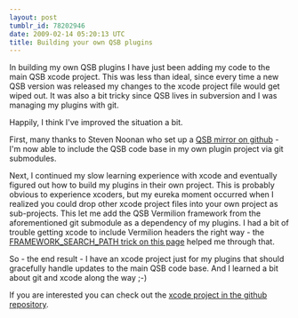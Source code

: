 ```yaml
---
layout: post
tumblr_id: 78202946
date: 2009-02-14 05:20:13 UTC
title: Building your own QSB plugins
---
```


In building my own QSB plugins I have just been adding my code to the
main QSB xcode project. This was less than ideal, since every time a
new QSB version was released my changes to the xcode project file would
get wiped out. It was also a bit tricky since QSB lives in subversion
and I was managing my plugins with git.

Happily, I think I've improved the situation a bit.

First, many thanks to Steven Noonan who set up a [QSB mirror on
github](http://github.com/tycho/qsb-mac/tree/master) - I'm now able to include
the QSB code base in my own plugin project via git submodules.

Next, I continued my slow learning experience with xcode and eventually figured
out how to build my plugins in their own project. This is
probably obvious to experience xcoders, but my eureka moment occurred
when I realized you could drop other xcode project files into your own
project as sub-projects. This let me add the QSB Vermilion framework
from the aforementioned git submodule as a dependency of my plugins. I had a
bit of trouble getting xcode to include Vermilion headers the
right way - the [FRAMEWORK_SEARCH_PATH trick on this
page](http://www.devklog.net/2007/10/07/improving-the-xcode-sub-project-experience-with-scripts-and-wits/)
helped me through that.

So - the end result - I have an xcode project just for my plugins that
should gracefully handle updates to the main QSB code base. And I
learned a bit about git and xcode along the way ;-)

If you are interested you can check out the [xcode project in the github
repository](http://github.com/nparry/google-quicksearchbox-plugins/tree/master).

